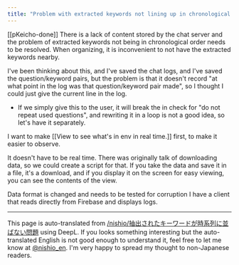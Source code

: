 ```yaml
---
title: "Problem with extracted keywords not lining up in chronological order"
---
```


[[pKeicho-done]]
There is a lack of content stored by the chat server and the problem of extracted keywords not being in chronological order needs to be resolved. When organizing, it is inconvenient to not have the extracted keywords nearby.

I've been thinking about this, and I've saved the chat logs, and I've saved the question/keyword pairs, but the problem is that it doesn't record "at what point in the log was that question/keyword pair made", so I thought I could just give the current line in the log.
- If we simply give this to the user, it will break the in check for "do not repeat used questions", and rewriting it in a loop is not a good idea, so let's have it separately.



I want to make [[View to see what's in env in real time.]] first, to make it easier to observe.

It doesn't have to be real time.
There was originally talk of downloading data, so we could create a script for that.
If you take the data and save it in a file, it's a download, and if you display it on the screen for easy viewing, you can see the contents of the view.

Data format is changed and needs to be tested for corruption
I have a client that reads directly from Firebase and displays logs.

---
This page is auto-translated from [/nishio/抽出されたキーワードが時系列に並ばない問題](https://scrapbox.io/nishio/抽出されたキーワードが時系列に並ばない問題) using DeepL. If you looks something interesting but the auto-translated English is not good enough to understand it, feel free to let me know at [@nishio_en](https://twitter.com/nishio_en). I'm very happy to spread my thought to non-Japanese readers.